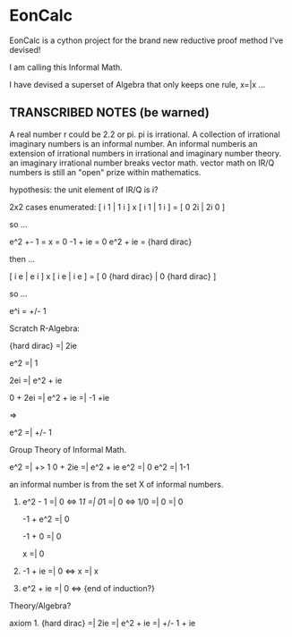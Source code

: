 # EonCalc

EonCalc is a cython project for the brand new reductive proof method I've devised!

I am calling this Informal Math.

I have devised a superset of Algebra that only keeps one rule, x=|x ...

## TRANSCRIBED NOTES (be warned)
A real number r could be 2.2 or pi. pi is irrational. A collection of irrational imaginary numbers is an informal number.
An informal numberis an extension of irrational numbers in irrational and imaginary number theory.
an imaginary irrational number breaks vector math.
vector math on IR/Q numbers is still an "open" prize within mathematics.

hypothesis:
the unit element of IR/Q is i?

2x2 cases enumerated:
[ i 1 | 1 i ] x [ i 1 | 1 i ] = [ 0 2i | 2i 0 ]

so ...

e^2 +- 1 = x = 0
-1 + ie = 0
e^2 + ie = {hard dirac}

then ...

[ i e | e i ] x [ i e | i e ] = [ 0 {hard dirac} | 0 {hard dirac} ]

so ...

e^i = +/- 1

Scratch R-Algebra:

{hard dirac} =| 2ie

e^2 =| 1

2ei =| e^2 + ie

0 + 2ei =| e^2 + ie =| -1 +ie

=>

e^2 =| +/- 1

Group Theory of Informal Math.

e^2 =| +> 1
0 + 2ie =| e^2 + ie
e^2 =| 0
e^2 =| 1-1

an informal number is from the set X of informal numbers.

1. e^2 - 1 =| 0 <=> 1*1 =| 0*1 =| 0 <=> 1/0 =| 0 =| 0
   
   -1 + e^2 =| 0
   
   -1 + 0 =| 0
   
   x =| 0

2. -1 + ie =| 0 <=> x =| x

3. e^2 + ie =| 0 <=> {end of induction?}

Theory/Algebra?

axiom 1. {hard dirac} =| 2ie =| e^2 + ie =| +/- 1 + ie
